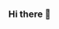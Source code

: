 ### Hi there 👋

<!--
**adilsonhcvieira/adilsonhcvieira** is a ✨ _special_ ✨ repository because its `README.md` (this file) appears on your GitHub profile.

Here are some ideas to get you started:

- 🔭 I’m currently looking for a Job in Data Science / Data Analitics
- 🌱 I’m currently learning Data Science
- 👯 I’m looking to collaborate on new projects and Ideas
- 🤔 I’m looking for help with Python
- 💬 Ask me about ...
- 📫 How to reach me: adilson.h.vieira@gmail.com
- 😄 Pronouns: Him
- ⚡ Fun fact: ...Nothing spacial...
-->
